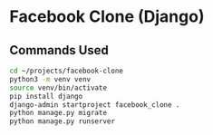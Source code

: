# Facebook Clone (Django)

## Commands Used

```bash
cd ~/projects/facebook-clone
python3 -m venv venv
source venv/bin/activate
pip install django
django-admin startproject facebook_clone .
python manage.py migrate
python manage.py runserver

